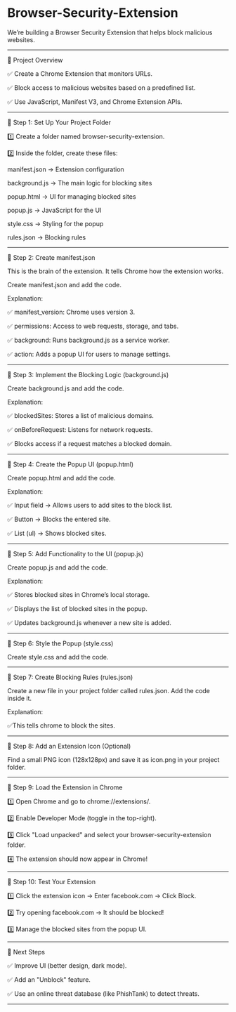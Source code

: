 # Browser-Security-Extension

We’re building a Browser Security Extension that helps block malicious websites.

---

🔹 Project Overview

✅ Create a Chrome Extension that monitors URLs.

✅ Block access to malicious websites based on a predefined list.

✅ Use JavaScript, Manifest V3, and Chrome Extension APIs.

---

🔹 Step 1: Set Up Your Project Folder

1️⃣ Create a folder named browser-security-extension.

2️⃣ Inside the folder, create these files:

manifest.json → Extension configuration

background.js → The main logic for blocking sites

popup.html → UI for managing blocked sites

popup.js → JavaScript for the UI

style.css → Styling for the popup

rules.json → Blocking rules

---

🔹 Step 2: Create manifest.json

This is the brain of the extension. It tells Chrome how the extension works.

Create manifest.json and add the code.
  
Explanation:  

✅ manifest_version: Chrome uses version 3.

✅ permissions: Access to web requests, storage, and tabs.

✅ background: Runs background.js as a service worker.

✅ action: Adds a popup UI for users to manage settings.

---

🔹 Step 3: Implement the Blocking Logic (background.js)

Create background.js and add the code.

Explanation:

✅ blockedSites: Stores a list of malicious domains.

✅ onBeforeRequest: Listens for network requests.

✅ Blocks access if a request matches a blocked domain.

---

🔹 Step 4: Create the Popup UI (popup.html)

Create popup.html and add the code.

Explanation:

✅ Input field → Allows users to add sites to the block list.

✅ Button → Blocks the entered site.

✅ List (ul) → Shows blocked sites.

---

🔹 Step 5: Add Functionality to the UI (popup.js)

Create popup.js and add the code.

Explanation:

✅ Stores blocked sites in Chrome’s local storage.

✅ Displays the list of blocked sites in the popup.

✅ Updates background.js whenever a new site is added.

---

🔹 Step 6: Style the Popup (style.css)

Create style.css and add the code.

---

🔹 Step 7: Create Blocking Rules (rules.json)

Create a new file in your project folder called rules.json.
Add the code inside it.

Explanation:

✅This tells chrome to block the sites.

---

🔹 Step 8: Add an Extension Icon (Optional)

Find a small PNG icon (128x128px) and save it as icon.png in your project folder.

---

🔹 Step 9: Load the Extension in Chrome

1️⃣ Open Chrome and go to chrome://extensions/.

2️⃣ Enable Developer Mode (toggle in the top-right).

3️⃣ Click "Load unpacked" and select your browser-security-extension folder.

4️⃣ The extension should now appear in Chrome!

---

🔹 Step 10: Test Your Extension

1️⃣ Click the extension icon → Enter facebook.com → Click Block.

2️⃣ Try opening facebook.com → It should be blocked!

3️⃣ Manage the blocked sites from the popup UI.

---

🔹 Next Steps

✅ Improve UI (better design, dark mode).

✅ Add an "Unblock" feature.

✅ Use an online threat database (like PhishTank) to detect threats.

---
